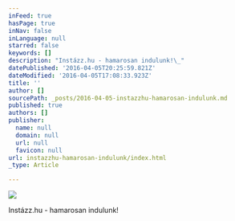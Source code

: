 ```yaml
---
inFeed: true
hasPage: true
inNav: false
inLanguage: null
starred: false
keywords: []
description: "Instázz.hu - hamarosan indulunk!\_"
datePublished: '2016-04-05T20:25:59.821Z'
dateModified: '2016-04-05T17:08:33.923Z'
title: ''
author: []
sourcePath: _posts/2016-04-05-instazzhu-hamarosan-indulunk.md
published: true
authors: []
publisher:
  name: null
  domain: null
  url: null
  favicon: null
url: instazzhu-hamarosan-indulunk/index.html
_type: Article

---
```

![](https://the-grid-user-content.s3-us-west-2.amazonaws.com/161b2830-1cd1-469d-980a-f20876e33820.jpg)

Instázz.hu - hamarosan indulunk!
